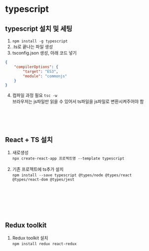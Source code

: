 # typescript

## typescript 설치 및 세팅
1. `npm install -g typescript`
2. .ts로 끝나는 파일 생성
3. tsconfig.json 생성, 아래 코드 넣기
```json
{
    "compilerOptions": {
        "target": "ES3",
        "module": "commonjs"
    }
}
```
4. 컴파일 과정 필요 `tsc -w`<br>
브라우저는 js파일만 읽을 수 있어서 ts파일을 js파일로 변환시켜주어야 함
<br><br><br><br><br>

##  React + TS 설치
1. 새로생성 <br>
`npx create-react-app 프로젝트명 --template typescript`
<br><br>
2. 기존 프로젝트에 ts추가 설치<br>
`npm install --save typescript @types/node @types/react @types/react-dom @types/jest`

<br><br><br><br><br>


##  Redux toolkit 
1. Redux toolkit 설치 <br>
`npm install redux react-redux`